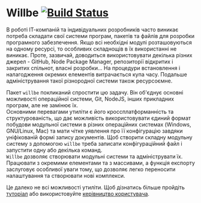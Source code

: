 # Willbe [![Build Status](https://travis-ci.org/Wandalen/willbe.svg?branch=master)](https://travis-ci.org/Wandalen/willbe)

В роботі ІТ-компаній та індивідуальних розробників часто виникає потреба складати свої системи програм, пакетів та файлів для розробки програмного забезпечення. Якщо всі необхідні модулі розташовуються на одному ресурсі, то особливих складнощів в їх використанні не виникає. Проте, зазвичай, доводиться використовувати декілька різних джерел - GitHub, Node Package Manager, репозиторії відкритих і закритих спільнот, власні розробки... На процедури встановлення і налагодження окремих елементів витрачається купа часу. Подальше адміністрування такої різнородної системи також ресурсоємне.  

Пакет `willbe` покликаний спростити цю задачу. Він об'єднує основні можливості операційної системи, Git, NodeJS, інших прикладних програм, але не замінює їх.  
Основними перевагами утиліти є його кроссплатформанність та структурованість, що дає можливість використовувати єдиний формат побудови модульної системи в різних операційних системах (Windows, GNU/Linux, Mac) та мати чітке уявлення про її конфігурацію завдяки уніфікованій формі запису документів. Щоб створити складну модульну систему з допомогою `willbe` треба записати конфігураційний файл і запустити одну або декілька команд.  
`Willbe` дозволяє створювати модульні системи та адмініструвати їх. Працювати з окремими елементами та з массивами, а функція експорту заслуговує особливої уваги тому, що дозволяє легко переносити налаштування та створювати нові комплекси.  

Це далеко не всі можливості утиліти. Щоб дізнатись більше пройдіть [туторіал](Topics.ukr.md#tutorials) або використовуйте [керівництво користувача](Topics.ukr.md#manuals).
